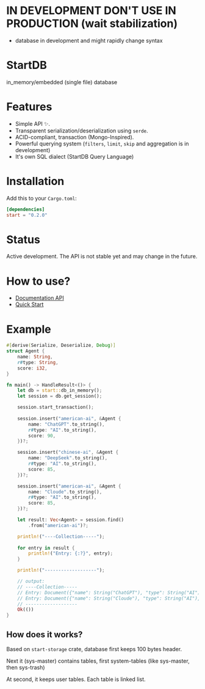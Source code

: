 # IN DEVELOPMENT DON'T USE IN PRODUCTION (wait stabilization)

* database in development and might rapidly change syntax

# StartDB

in_memory/embedded (single file) database

# Features

- Simple API ✨.
- Transparent serialization/deserialization using `serde`.
- ACID-compliant, transaction (Mongo-Inspired).
- Powerful querying system (`filters`, `limit`, `skip` and aggregation is in development)
- It's own SQL dialect (StartDB Query Language)

# Installation

Add this to your `Cargo.toml`:
```toml
[dependencies]
start = "0.2.0"
```

# Status

Active development. The API is not stable yet and may change in the future.

# How to use?

- [Documentation API](doc)
- [Quick Start](quick-start)

# Example
```rust
#[derive(Serialize, Deserialize, Debug)]
struct Agent {
    name: String,
    r#type: String,
    score: i32,
}

fn main() -> HandleResult<()> {
    let db = start::db_in_memory();
    let session = db.get_session();

    session.start_transaction();
    
    session.insert("american-ai", &Agent {
        name: "ChatGPT".to_string(),
        r#type: "AI".to_string(),
        score: 90,
    })?;

    session.insert("chinese-ai", &Agent {
        name: "DeepSeek".to_string(),
        r#type: "AI".to_string(),
        score: 85,
    })?;

    session.insert("american-ai", &Agent {
        name: "Cloude".to_string(),
        r#type: "AI".to_string(),
        score: 85,
    })?;

    let result: Vec<Agent> = session.find()
        .from("american-ai")?;

    println!("----Collection-----");
    
    for entry in result {
        println!("Entry: {:?}", entry);
    }

    println!("-------------------");

    // output:
    // ----Collection-----
    // Entry: Document({"name": String("ChatGPT"), "type": String("AI"), "score": Int32(85)})
    // Entry: Document({"name": String("Cloude"), "type": String("AI"), "score": Int32(85)})
    // -------------------
    Ok(())
}
```

## How does it works?

Based on `start-storage` crate, database first keeps 100 bytes header.

Next it (sys-master) contains tables, first system-tables (like sys-master, then sys-trash)

At second, it keeps user tables. Each table is linked list.